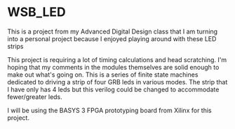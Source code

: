 # WSB_LED
This is a project from my Advanced Digital Design class that I am turning into a personal project because I enjoyed playing around with these LED strips


This project is requiring a lot of timing calculations and head scratching.
I'm hoping that my comments in the modules themselves are solid enough to make out what's going on. 
This is a series of finite state machines dedicated to driving a strip of four GRB leds in various modes.
The strip that I have only has 4 leds but this verilog could be changed to accommodate fewer/greater leds.

I will be using the BASYS 3 FPGA prototyping board from Xilinx for this project.
